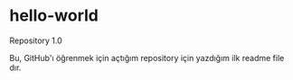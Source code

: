 # hello-world
Repository 1.0

Bu, GitHub'ı öğrenmek için açtığım repository için yazdığım ilk readme file dır.
